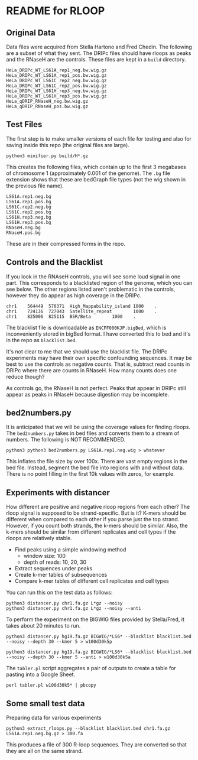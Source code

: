 README for RLOOP
================

## Original Data ##

Data files were acquired from Stella Hartono and Fred Chedin. The following are
a subset of what they sent. The DRIPc files should have rloops as peaks and the
RNaseH are the controls. These files are kept in a `build` directory.

```
HeLa_DRIPc_WT_LS61A_rep1_neg.bw.wig.gz
HeLa_DRIPc_WT_LS61A_rep1_pos.bw.wig.gz
HeLa_DRIPc_WT_LS61C_rep2_neg.bw.wig.gz
HeLa_DRIPc_WT_LS61C_rep2_pos.bw.wig.gz
HeLa_DRIPc_WT_LS61H_rep3_neg.bw.wig.gz
HeLa_DRIPc_WT_LS61H_rep3_pos.bw.wig.gz
HeLa_qDRIP_RNaseH_neg.bw.wig.gz
HeLa_qDRIP_RNaseH_pos.bw.wig.gz
```

## Test Files ##

The first step is to make smaller versions of each file for testing and also for
saving inside this repo (the original files are large).

	python3 minifier.py build/H*.gz

This creates the following files, which contain up to the first 3 megabases of
chromosome 1 (approximately 0.001 of the genome). The `.bg` file extension
shows that these are bedGraph file types (not the wig shown in the previous
file name).

```
LS61A.rep1.neg.bg
LS61A.rep1.pos.bg
LS61C.rep2.neg.bg
LS61C.rep2.pos.bg
LS61H.rep3.neg.bg
LS61H.rep3.pos.bg
RNaseH.neg.bg
RNaseH.pos.bg
```

These are in their compressed forms in the repo.

## Controls and the Blacklist ##

If you look in the RNAseH controls, you will see some loud signal in one part.
This corresponds to a blacklisted region of the genome, which you can see below.
The other regions listed aren't problematic in the controls, however they do
appear as high coverage in the DRIPc.

```
chr1    564449  570371  High_Mappability_island 1000    .
chr1    724136  727043  Satellite_repeat        1000    .
chr1    825006  825115  BSR/Beta        1000    .
```

The blacklist file is downloadable as `ENCFF000KJP.bigBed`, which is
inconveniently stored in bigBed format. I have converted this to bed and it's in
the repo as `blacklist.bed`.

It's not clear to me that we should use the blacklist file. The DRIPc
experiments may have their own specific confounding sequences. It may be best to
use the controls as negative counts. That is, subtract read counts in DRIPc
where there are counts in RNaseH. How many counts does one reduce though?

As controls go, the RNaseH is not perfect. Peaks that appear in DRIPc still
appear as peaks in RNaseH because digestion may be incomplete.

## bed2numbers.py ##

It is anticipated that we will be using the coverage values for finding rloops.
The `bed2numbers.py` takes in bed files and converts them to a stream of
numbers. The following is NOT RECOMMENDED.

	python3 python3 bed2numbers.py LS61A.rep1.neg.wig > whatever

This inflates the file size by over 100x. There are vast empty regions in the
bed file. Instead, segment the bed file into regions with and without data.
There is no point filling in the first 10k values with zeros, for example.

## Experiments with distancer ##

How different are positive and negative rloop regions from each other? The rloop
signal is supposed to be strand-specific. But is it? K-mers should be different
when compared to each other if you parse just the top strand. However, if you
count both strands, the k-mers should be similar. Also, the k-mers should be
similar from different replicates and cell types if the rloops are relatively
stable.

+ Find peaks using a simple windowing method
	+ window size: 100
	+ depth of reads: 10, 20, 30
+ Extract sequences under peaks
+ Create k-mer tables of subsequences
+ Compare k-mer tables of different cell replicates and cell types

You can run this on the test data as follows:

```
python3 distancer.py chr1.fa.gz L*gz --noisy
python3 distancer.py chr1.fa.gz L*gz --noisy --anti
```

To perform the experiment on the BIGWIG files provided by Stella/Fred, it takes
about 20 minutes to run.

```
python3 distancer.py hg19.fa.gz BIGWIG/*LS6* --blacklist blacklist.bed --noisy --depth 30 --kmer 5 > w100d30k5p

python3 distancer.py hg19.fa.gz BIGWIG/*LS6* --blacklist blacklist.bed --noisy --depth 30 --kmer 5 --anti > w100d30k5a
```

The `tabler.pl` script aggregates a pair of outputs to create a table for
pasting into a Google Sheet.

```
perl tabler.pl w100d30k5* | pbcopy
```

## Some small test data ##

Preparing data for various experiments

```
python3 extract_rloops.py --blacklist blacklist.bed chr1.fa.gz LS61A.rep1.neg.bg.gz > 300.fa
```

This produces a file of 300 R-loop sequences. They are converted so that they
are all on the same strand.


